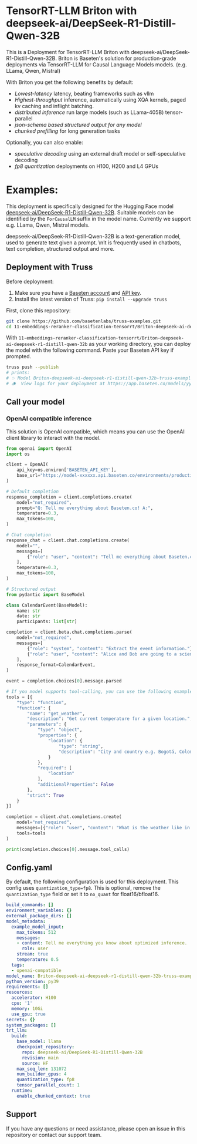 # TensorRT-LLM Briton with deepseek-ai/DeepSeek-R1-Distill-Qwen-32B

This is a Deployment for TensorRT-LLM Briton with deepseek-ai/DeepSeek-R1-Distill-Qwen-32B. Briton is Baseten's solution for production-grade deployments via TensorRT-LLM for Causal Language Models models. (e.g. LLama, Qwen, Mistral)

With Briton you get the following benefits by default:
- *Lowest-latency* latency, beating frameworks such as vllm
- *Highest-throughput* inference, automatically using XQA kernels, paged kv caching and inflight batching.
- *distributed inference* run large models (such as LLama-405B) tensor-parallel
- *json-schema based structured output for any model*
- *chunked prefilling* for long generation tasks

Optionally, you can also enable:
- *speculative decoding* using an external draft model or self-speculative decoding
- *fp8 quantization* deployments on H100, H200 and L4 GPUs


# Examples:
This deployment is specifically designed for the Hugging Face model [deepseek-ai/DeepSeek-R1-Distill-Qwen-32B](https://huggingface.co/deepseek-ai/DeepSeek-R1-Distill-Qwen-32B).
Suitable models can be identified by the `ForCausalLM` suffix in the model name. Currently we support e.g. LLama, Qwen, Mistral models.

deepseek-ai/DeepSeek-R1-Distill-Qwen-32B  is a text-generation model, used to generate text given a prompt. \nIt is frequently used in chatbots, text completion, structured output and more.


## Deployment with Truss

Before deployment:

1. Make sure you have a [Baseten account](https://app.baseten.co/signup) and [API key](https://app.baseten.co/settings/account/api_keys).
2. Install the latest version of Truss: `pip install --upgrade truss`


First, clone this repository:
```sh
git clone https://github.com/basetenlabs/truss-examples.git
cd 11-embeddings-reranker-classification-tensorrt/Briton-deepseek-ai-deepseek-r1-distill-qwen-32b
```

With `11-embeddings-reranker-classification-tensorrt/Briton-deepseek-ai-deepseek-r1-distill-qwen-32b` as your working directory, you can deploy the model with the following command. Paste your Baseten API key if prompted.

```sh
truss push --publish
# prints:
# ✨ Model Briton-deepseek-ai-deepseek-r1-distill-qwen-32b-truss-example was successfully pushed ✨
# 🪵  View logs for your deployment at https://app.baseten.co/models/yyyyyy/logs/xxxxxx
```

## Call your model

### OpenAI compatible inference
This solution is OpenAI compatible, which means you can use the OpenAI client library to interact with the model.

```python
from openai import OpenAI
import os

client = OpenAI(
    api_key=os.environ['BASETEN_API_KEY'],
    base_url="https://model-xxxxxx.api.baseten.co/environments/production/sync/v1"
)

# Default completion
response_completion = client.completions.create(
    model="not_required",
    prompt="Q: Tell me everything about Baseten.co! A:",
    temperature=0.3,
    max_tokens=100,
)

# Chat completion
response_chat = client.chat.completions.create(
    model="",
    messages=[
        {"role": "user", "content": "Tell me everything about Baseten.co!"}
    ],
    temperature=0.3,
    max_tokens=100,
)

# Structured output
from pydantic import BaseModel

class CalendarEvent(BaseModel):
    name: str
    date: str
    participants: list[str]

completion = client.beta.chat.completions.parse(
    model="not_required",
    messages=[
        {"role": "system", "content": "Extract the event information."},
        {"role": "user", "content": "Alice and Bob are going to a science fair on Friday."},
    ],
    response_format=CalendarEvent,
)

event = completion.choices[0].message.parsed

# If you model supports tool-calling, you can use the following example:
tools = [{
    "type": "function",
    "function": {
        "name": "get_weather",
        "description": "Get current temperature for a given location.",
        "parameters": {
            "type": "object",
            "properties": {
                "location": {
                    "type": "string",
                    "description": "City and country e.g. Bogotá, Colombia"
                }
            },
            "required": [
                "location"
            ],
            "additionalProperties": False
        },
        "strict": True
    }
}]

completion = client.chat.completions.create(
    model="not_required",
    messages=[{"role": "user", "content": "What is the weather like in Paris today?"}],
    tools=tools
)

print(completion.choices[0].message.tool_calls)
```


## Config.yaml
By default, the following configuration is used for this deployment. This config uses `quantization_type=fp8`. This is optional, remove the `quantization_type` field or set it to `no_quant` for float16/bfloat16.

```yaml
build_commands: []
environment_variables: {}
external_package_dirs: []
model_metadata:
  example_model_input:
    max_tokens: 512
    messages:
    - content: Tell me everything you know about optimized inference.
      role: user
    stream: true
    temperature: 0.5
  tags:
  - openai-compatible
model_name: Briton-deepseek-ai-deepseek-r1-distill-qwen-32b-truss-example
python_version: py39
requirements: []
resources:
  accelerator: H100
  cpu: '1'
  memory: 10Gi
  use_gpu: true
secrets: {}
system_packages: []
trt_llm:
  build:
    base_model: llama
    checkpoint_repository:
      repo: deepseek-ai/DeepSeek-R1-Distill-Qwen-32B
      revision: main
      source: HF
    max_seq_len: 131072
    num_builder_gpus: 4
    quantization_type: fp8
    tensor_parallel_count: 1
  runtime:
    enable_chunked_context: true

```

## Support
If you have any questions or need assistance, please open an issue in this repository or contact our support team.

